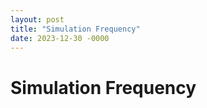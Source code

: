 ```yaml
---
layout: post
title: "Simulation Frequency"
date: 2023-12-30 -0000
---
```

<h1>Simulation Frequency</h1>
